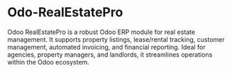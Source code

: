 # Odo-RealEstatePro
Odoo RealEstatePro is a robust Odoo ERP module for real estate management. It supports property listings, lease/rental tracking, customer management, automated invoicing, and financial reporting. Ideal for agencies, property managers, and landlords, it streamlines operations within the Odoo ecosystem.
